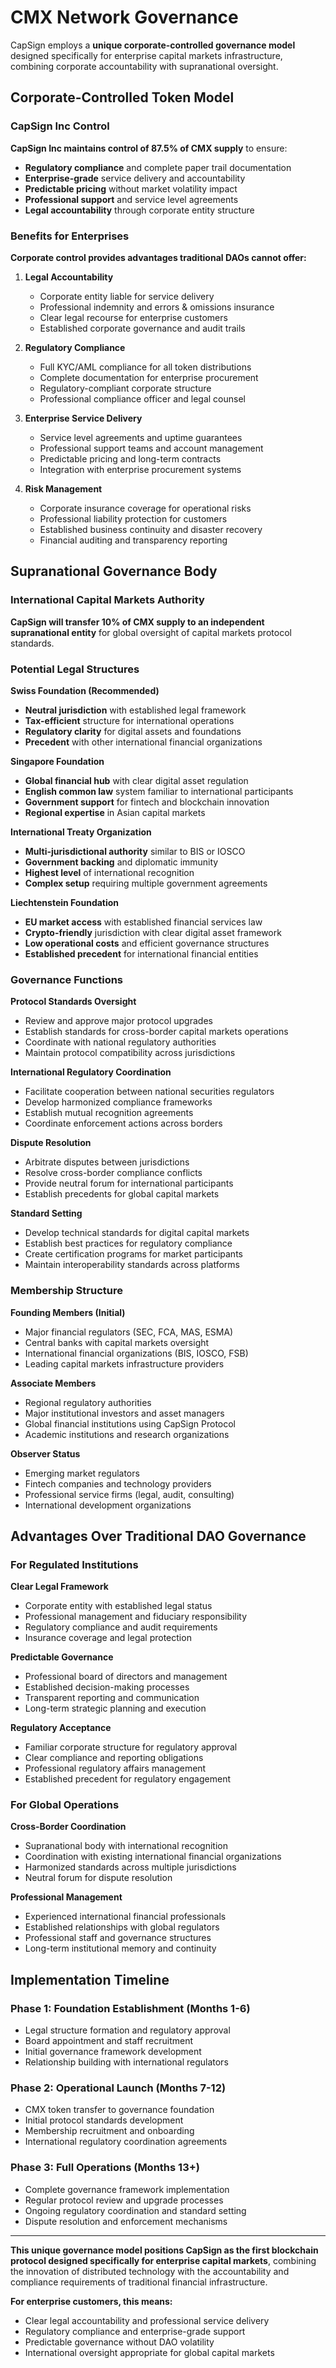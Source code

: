# CMX Network Governance

CapSign employs a **unique corporate-controlled governance model** designed specifically for enterprise capital markets infrastructure, combining corporate accountability with supranational oversight.

## Corporate-Controlled Token Model

### CapSign Inc Control

**CapSign Inc maintains control of 87.5% of CMX supply** to ensure:

- **Regulatory compliance** and complete paper trail documentation
- **Enterprise-grade** service delivery and accountability  
- **Predictable pricing** without market volatility impact
- **Professional support** and service level agreements
- **Legal accountability** through corporate entity structure

### Benefits for Enterprises

**Corporate control provides advantages traditional DAOs cannot offer:**

1. **Legal Accountability**
   - Corporate entity liable for service delivery
   - Professional indemnity and errors & omissions insurance
   - Clear legal recourse for enterprise customers
   - Established corporate governance and audit trails

2. **Regulatory Compliance** 
   - Full KYC/AML compliance for all token distributions
   - Complete documentation for enterprise procurement
   - Regulatory-compliant corporate structure
   - Professional compliance officer and legal counsel

3. **Enterprise Service Delivery**
   - Service level agreements and uptime guarantees
   - Professional support teams and account management
   - Predictable pricing and long-term contracts
   - Integration with enterprise procurement systems

4. **Risk Management**
   - Corporate insurance coverage for operational risks
   - Professional liability protection for customers
   - Established business continuity and disaster recovery
   - Financial auditing and transparency reporting

## Supranational Governance Body

### International Capital Markets Authority

**CapSign will transfer 10% of CMX supply to an independent supranational entity** for global oversight of capital markets protocol standards.

### Potential Legal Structures

**Swiss Foundation (Recommended)**
- **Neutral jurisdiction** with established legal framework
- **Tax-efficient** structure for international operations
- **Regulatory clarity** for digital assets and foundations
- **Precedent** with other international financial organizations

**Singapore Foundation**
- **Global financial hub** with clear digital asset regulation
- **English common law** system familiar to international participants
- **Government support** for fintech and blockchain innovation
- **Regional expertise** in Asian capital markets

**International Treaty Organization**
- **Multi-jurisdictional authority** similar to BIS or IOSCO
- **Government backing** and diplomatic immunity
- **Highest level** of international recognition
- **Complex setup** requiring multiple government agreements

**Liechtenstein Foundation**
- **EU market access** with established financial services law
- **Crypto-friendly** jurisdiction with clear digital asset framework
- **Low operational costs** and efficient governance structures
- **Established precedent** for international financial entities

### Governance Functions

**Protocol Standards Oversight**
- Review and approve major protocol upgrades
- Establish standards for cross-border capital markets operations
- Coordinate with national regulatory authorities
- Maintain protocol compatibility across jurisdictions

**International Regulatory Coordination**
- Facilitate cooperation between national securities regulators
- Develop harmonized compliance frameworks
- Establish mutual recognition agreements
- Coordinate enforcement actions across borders

**Dispute Resolution**
- Arbitrate disputes between jurisdictions
- Resolve cross-border compliance conflicts
- Provide neutral forum for international participants
- Establish precedents for global capital markets

**Standard Setting**
- Develop technical standards for digital capital markets
- Establish best practices for regulatory compliance
- Create certification programs for market participants
- Maintain interoperability standards across platforms

### Membership Structure

**Founding Members (Initial)**
- Major financial regulators (SEC, FCA, MAS, ESMA)
- Central banks with capital markets oversight
- International financial organizations (BIS, IOSCO, FSB)
- Leading capital markets infrastructure providers

**Associate Members**
- Regional regulatory authorities
- Major institutional investors and asset managers
- Global financial institutions using CapSign Protocol
- Academic institutions and research organizations

**Observer Status**
- Emerging market regulators
- Fintech companies and technology providers
- Professional service firms (legal, audit, consulting)
- International development organizations

## Advantages Over Traditional DAO Governance

### For Regulated Institutions

**Clear Legal Framework**
- Corporate entity with established legal status
- Professional management and fiduciary responsibility
- Regulatory compliance and audit requirements
- Insurance coverage and legal protection

**Predictable Governance**
- Professional board of directors and management
- Established decision-making processes
- Transparent reporting and communication
- Long-term strategic planning and execution

**Regulatory Acceptance**
- Familiar corporate structure for regulatory approval
- Clear compliance and reporting obligations
- Professional regulatory affairs management
- Established precedent for regulatory engagement

### For Global Operations

**Cross-Border Coordination**
- Supranational body with international recognition
- Coordination with existing international financial organizations
- Harmonized standards across multiple jurisdictions
- Neutral forum for dispute resolution

**Professional Management**
- Experienced international financial professionals
- Established relationships with global regulators
- Professional staff and governance structures
- Long-term institutional memory and continuity

## Implementation Timeline

### Phase 1: Foundation Establishment (Months 1-6)
- Legal structure formation and regulatory approval
- Board appointment and staff recruitment
- Initial governance framework development
- Relationship building with international regulators

### Phase 2: Operational Launch (Months 7-12)
- CMX token transfer to governance foundation
- Initial protocol standards development
- Membership recruitment and onboarding
- International regulatory coordination agreements

### Phase 3: Full Operations (Months 13+)
- Complete governance framework implementation
- Regular protocol review and upgrade processes
- Ongoing regulatory coordination and standard setting
- Dispute resolution and enforcement mechanisms

---

**This unique governance model positions CapSign as the first blockchain protocol designed specifically for enterprise capital markets**, combining the innovation of distributed technology with the accountability and compliance requirements of traditional financial infrastructure.

**For enterprise customers, this means:**
- Clear legal accountability and professional service delivery
- Regulatory compliance and enterprise-grade support
- Predictable governance without DAO volatility
- International oversight appropriate for global capital markets
